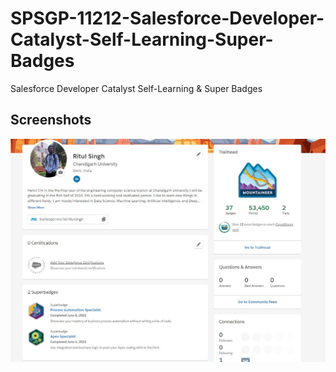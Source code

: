 
# SPSGP-11212-Salesforce-Developer-Catalyst-Self-Learning-Super-Badges

Salesforce Developer Catalyst Self-Learning & Super Badges











## Screenshots

![Badges Screenshot](https://github.com/smartinternz02/SPSGP-11212-Salesforce-Developer-Catalyst-Self-Learning-Super-Badges/blob/main/Images/Screenshot%202022-06-12%20155713.jpg?raw=true)

